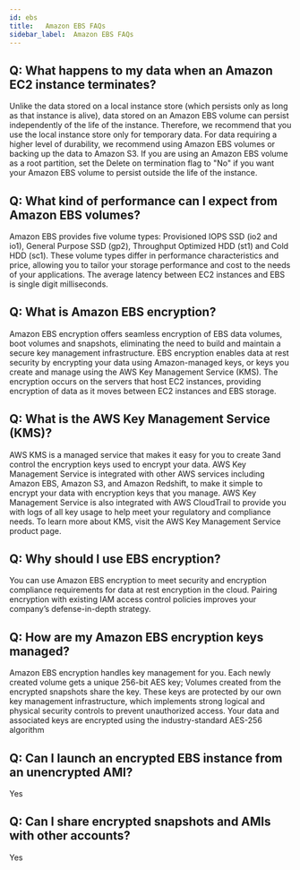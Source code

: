 ```yaml
---
id: ebs
title:   Amazon EBS FAQs
sidebar_label:  Amazon EBS FAQs
---
```


## Q: What happens to my data when an Amazon EC2 instance terminates?

Unlike the data stored on a local instance store (which persists only as long as that instance is alive), data stored on an Amazon EBS volume can persist independently of the life of the instance. Therefore, we recommend that you use the local instance store only for temporary data. For data requiring a higher level of durability, we recommend using Amazon EBS volumes or backing up the data to Amazon S3. If you are using an Amazon EBS volume as a root partition, set the Delete on termination flag to "No" if you want your Amazon EBS volume to persist outside the life of the instance.

## Q: What kind of performance can I expect from Amazon EBS volumes?

Amazon EBS provides five volume types: Provisioned IOPS SSD (io2 and io1), General Purpose SSD (gp2), Throughput Optimized HDD (st1) and Cold HDD (sc1). These volume types differ in performance characteristics and price, allowing you to tailor your storage performance and cost to the needs of your applications. The average latency between EC2 instances and EBS is single digit milliseconds.

## Q: What is Amazon EBS encryption?

Amazon EBS encryption offers seamless encryption of EBS data volumes, boot volumes and snapshots, eliminating the need to build and maintain a secure key management infrastructure. EBS encryption enables data at rest security by encrypting your data using Amazon-managed keys, or keys you create and manage using the AWS Key Management Service (KMS). The encryption occurs on the servers that host EC2 instances, providing encryption of data as it moves between EC2 instances and EBS storage.

## Q: What is the AWS Key Management Service (KMS)?

AWS KMS is a managed service that makes it easy for you to create 3and control the encryption keys used to encrypt your data. AWS Key Management Service is integrated with other AWS services including Amazon EBS, Amazon S3, and Amazon Redshift, to make it simple to encrypt your data with encryption keys that you manage. AWS Key Management Service is also integrated with AWS CloudTrail to provide you with logs of all key usage to help meet your regulatory and compliance needs. To learn more about KMS, visit the AWS Key Management Service product page.

## Q: Why should I use EBS encryption?

You can use Amazon EBS encryption to meet security and encryption compliance requirements for data at rest encryption in the cloud. Pairing encryption with existing IAM access control policies improves your company’s defense-in-depth strategy.

## Q: How are my Amazon EBS encryption keys managed?

Amazon EBS encryption handles key management for you. Each newly created volume gets a unique 256-bit AES key; Volumes created from the encrypted snapshots share the key. These keys are protected by our own key management infrastructure, which implements strong logical and physical security controls to prevent unauthorized access. Your data and associated keys are encrypted using the industry-standard AES-256 algorithm

## Q: Can I launch an encrypted EBS instance from an unencrypted AMI?

Yes

## Q: Can I share encrypted snapshots and AMIs with other accounts?

Yes

